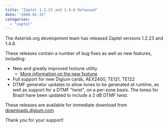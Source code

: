 ```yaml
---
title: "Zaptel 1.2.23 and 1.4.8 Released"
date: "2008-01-15"
categories: 
  - "zaptel"
---
```


The Asterisk.org development team has released Zaptel versions 1.2.23 and 1.4.8.

These releases contain a number of bug fixes as well as new features, including:

- New and greatly improved fxotune utility
    - [More information on the new fxotune](http://lists.digium.com/pipermail/asterisk-users/2008-January/203778.html)
- Full support for new Digium cards, AEX2400, TE121, TE122
- DTMF generator updates to allow tones to be generated at runtime, as well as support for a DTMF "twist", on a per-zone basis. The tones for Brazil have been updated to include a 2 dB DTMF twist.

These releases are available for immediate download from [downloads.digium.com](http://downloads.digium.com/).

Thank you for your support!
